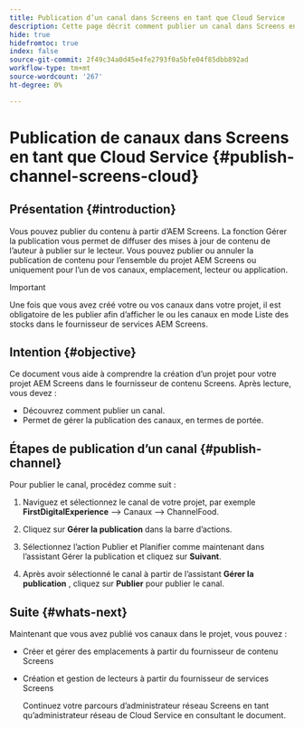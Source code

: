 ```yaml
---
title: Publication d’un canal dans Screens en tant que Cloud Service
description: Cette page décrit comment publier un canal dans Screens en tant que Cloud Service.
hide: true
hidefromtoc: true
index: false
source-git-commit: 2f49c34a0d45e4fe2793f0a5bfe04f85dbb892ad
workflow-type: tm+mt
source-wordcount: '267'
ht-degree: 0%

---
```



# Publication de canaux dans Screens en tant que Cloud Service {#publish-channel-screens-cloud}

## Présentation {#introduction}

Vous pouvez publier du contenu à partir d’AEM Screens. La fonction Gérer la publication vous permet de diffuser des mises à jour de contenu de l’auteur à publier sur le lecteur. Vous pouvez publier ou annuler la publication de contenu pour l’ensemble du projet AEM Screens ou uniquement pour l’un de vos canaux, emplacement, lecteur ou application.

>[!IMPORTANT]
>Une fois que vous avez créé votre ou vos canaux dans votre projet, il est obligatoire de les publier afin d’afficher le ou les canaux en mode Liste des stocks dans le fournisseur de services AEM Screens.

## Intention {#objective}

Ce document vous aide à comprendre la création d’un projet pour votre projet AEM Screens dans le fournisseur de contenu Screens. Après lecture, vous devez :

* Découvrez comment publier un canal.
* Permet de gérer la publication des canaux, en termes de portée.

## Étapes de publication d’un canal {#publish-channel}

Pour publier le canal, procédez comme suit :

1. Naviguez et sélectionnez le canal de votre projet, par exemple **FirstDigitalExperience** —> Canaux —> ChannelFood.

1. Cliquez sur **Gérer la publication** dans la barre d’actions.

1. Sélectionnez l’action Publier et Planifier comme maintenant dans l’assistant Gérer la publication et cliquez sur **Suivant**.

1. Après avoir sélectionné le canal à partir de l’assistant **Gérer la publication** , cliquez sur **Publier** pour publier le canal.


## Suite {#whats-next}

Maintenant que vous avez publié vos canaux dans le projet, vous pouvez :

* Créer et gérer des emplacements à partir du fournisseur de contenu Screens
* Création et gestion de lecteurs à partir du fournisseur de services Screens

   Continuez votre parcours d’administrateur réseau Screens en tant qu’administrateur réseau de Cloud Service en consultant le document.